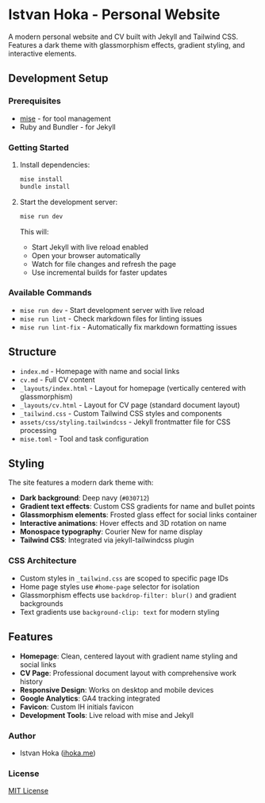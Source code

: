 # Istvan Hoka - Personal Website

A modern personal website and CV built with Jekyll and Tailwind CSS. Features a dark theme with glassmorphism effects, gradient styling, and interactive elements.

## Development Setup

### Prerequisites

- [mise](https://mise.jdx.dev/) - for tool management
- Ruby and Bundler - for Jekyll

### Getting Started

1. Install dependencies:

   ```bash
   mise install
   bundle install
   ```

2. Start the development server:

   ```bash
   mise run dev
   ```

   This will:
   - Start Jekyll with live reload enabled
   - Open your browser automatically
   - Watch for file changes and refresh the page
   - Use incremental builds for faster updates

### Available Commands

- `mise run dev` - Start development server with live reload
- `mise run lint` - Check markdown files for linting issues
- `mise run lint-fix` - Automatically fix markdown formatting issues

## Structure

- `index.md` - Homepage with name and social links
- `cv.md` - Full CV content
- `_layouts/index.html` - Layout for homepage (vertically centered with glassmorphism)
- `_layouts/cv.html` - Layout for CV page (standard document layout)
- `_tailwind.css` - Custom Tailwind CSS styles and components
- `assets/css/styling.tailwindcss` - Jekyll frontmatter file for CSS processing
- `mise.toml` - Tool and task configuration

## Styling

The site features a modern dark theme with:

- **Dark background**: Deep navy (`#030712`)
- **Gradient text effects**: Custom CSS gradients for name and bullet points
- **Glassmorphism elements**: Frosted glass effect for social links container
- **Interactive animations**: Hover effects and 3D rotation on name
- **Monospace typography**: Courier New for name display
- **Tailwind CSS**: Integrated via jekyll-tailwindcss plugin

### CSS Architecture

- Custom styles in `_tailwind.css` are scoped to specific page IDs
- Home page styles use `#home-page` selector for isolation
- Glassmorphism effects use `backdrop-filter: blur()` and gradient backgrounds
- Text gradients use `background-clip: text` for modern styling

## Features

- **Homepage**: Clean, centered layout with gradient name styling and social links
- **CV Page**: Professional document layout with comprehensive work history
- **Responsive Design**: Works on desktop and mobile devices
- **Google Analytics**: GA4 tracking integrated
- **Favicon**: Custom IH initials favicon
- **Development Tools**: Live reload with mise and Jekyll

### Author

- Istvan Hoka ([ihoka.me](http://www.ihoka.me))

### License

[MIT License](https://github.com/elipapa/markdown-cv/blob/master/LICENSE)

